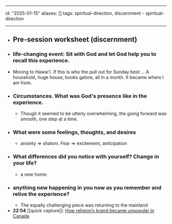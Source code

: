 - ---
  id: "2025-01-15"
  aliases: []
  tags: spiritual-direction, discernment
    - spiritual-direction
- ---
- ## Pre-session worksheet (discernment)
- ### life-changing event: Sit with God and let God help you to recall this experience.
- Moving to Hawai'i. If this is who the pull out for Sunday best … A household, huge house, books galore, all in a month. It became where I am from.
- ### Circumstances. What was God's presence like in the experience.
	- Though it seemed to be utterly overwhelming, the going forward was smooth, one step at a time.
- ### What were some feelings, thoughts, and desires
	- anxiety => shalom. Fear => excitement, anticipation
- ### What differences did you notice with yourself? Change in your life?
	- a new home.
- ### anything new happening in you now as you remember and relive the experience?
	- The equally challenging piece was returning to the mainland
- **22:54** [[quick capture]]:  [How religion’s brand became unpopular in Canada](https://theconversation.com/how-religions-brand-became-unpopular-in-canada-246858)